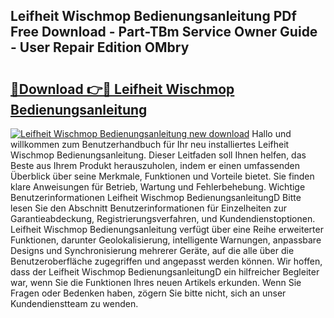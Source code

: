 ## Leifheit Wischmop Bedienungsanleitung PDf Free Download - Part-TBm Service Owner Guide - User Repair Edition OMbry

# <h2><a href="http://df1akn.blite.top/?on=Leifheit+Wischmop+Bedienungsanleitung">🔗Download 👉🔴 Leifheit Wischmop Bedienungsanleitung</a></h2>

[![Leifheit Wischmop Bedienungsanleitung new download](https://i.imgur.com/lujVjoI.png)](http://df1akn.blite.top/?on=Leifheit+Wischmop+Bedienungsanleitung)
Hallo und willkommen zum Benutzerhandbuch für Ihr neu installiertes Leifheit Wischmop Bedienungsanleitung. Dieser Leitfaden soll Ihnen helfen, das Beste aus Ihrem Produkt herauszuholen, indem er einen umfassenden Überblick über seine Merkmale, Funktionen und Vorteile bietet. Sie finden klare Anweisungen für Betrieb, Wartung und Fehlerbehebung. Wichtige Benutzerinformationen Leifheit Wischmop BedienungsanleitungD Bitte lesen Sie den Abschnitt Benutzerinformationen für Einzelheiten zur Garantieabdeckung, Registrierungsverfahren, und Kundendienstoptionen. Leifheit Wischmop Bedienungsanleitung verfügt über eine Reihe erweiterter Funktionen, darunter Geolokalisierung, intelligente Warnungen, anpassbare Designs und Synchronisierung mehrerer Geräte, auf die alle über die Benutzeroberfläche zugegriffen und angepasst werden können. Wir hoffen, dass der Leifheit Wischmop BedienungsanleitungD ein hilfreicher Begleiter war, wenn Sie die Funktionen Ihres neuen Artikels erkunden. Wenn Sie Fragen oder Bedenken haben, zögern Sie bitte nicht, sich an unser Kundendienstteam zu wenden.

